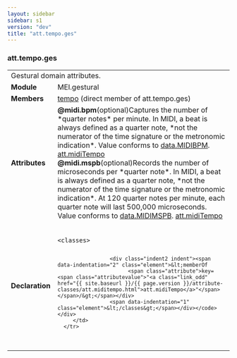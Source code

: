 ```yaml
---
layout: sidebar
sidebar: s1
version: "dev"
title: "att.tempo.ges"
---
```

<div class="classSpec att">
   <h3 id="att.tempo.ges">att.tempo.ges</h3>
   <table class="wovenodd">
      <tr>
         <td colspan="2" class="wovenodd-col2">Gestural domain attributes.</td>
      </tr>
      <tr>
         <td class="wovenodd-col1"><strong>Module</strong></td>
         <td class="wovenodd-col2">MEI.gestural</td>
      </tr>
      <tr>
         <td class="wovenodd-col1"><strong>Members</strong></td>
         <td class="wovenodd-col2">
            <div class="parent">
               <div><a class="link_odd_elementSpec" href="{{ site.baseurl }}/{{ page.version }}/elements/tempo.html">tempo</a> (direct member of att.tempo.ges)
               </div>
            </div>
         </td>
      </tr>
      <tr>
         <td class="wovenodd-col1"><strong>Attributes</strong></td>
         <td class="wovenodd-col2">
            <div class="attributeDef"><span class="attribute"><strong>@midi.bpm</strong></span><span class="attributeUsage">(optional)</span><span class="attributeDesc">Captures the number of *quarter notes* per minute. In MIDI, a beat is always defined
                  as a quarter note, *not the numerator of the time signature or the metronomic
                  indication*.</span>
               Value conforms to <a class="link_odd_classSpec" href="{{ site.baseurl }}/{{ page.version }}/data-types/data.midibpm.html">data.MIDIBPM</a>.
               <span class="attributeClasses"><a class="link_odd" href="{{ site.baseurl }}/{{ page.version }}/attribute-classes/att.miditempo.html">att.midiTempo</a></span></div>
            <div class="attributeDef"><span class="attribute"><strong>@midi.mspb</strong></span><span class="attributeUsage">(optional)</span><span class="attributeDesc">Records the number of microseconds per *quarter note*. In MIDI, a beat is always
                  defined as a quarter note, *not the numerator of the time signature or the metronomic
                  indication*. At 120 quarter notes per minute, each quarter note will last 500,000
                  microseconds.</span>
               Value conforms to <a class="link_odd_classSpec" href="{{ site.baseurl }}/{{ page.version }}/data-types/data.midimspb.html">data.MIDIMSPB</a>.
               <span class="attributeClasses"><a class="link_odd" href="{{ site.baseurl }}/{{ page.version }}/attribute-classes/att.miditempo.html">att.midiTempo</a></span></div>
         </td>
      </tr>
      <tr>
         <td class="wovenodd-col1"><strong>Declaration</strong></td>
         <td class="wovenodd-col2">
            <div class="code" xml:space="preserve" data-lang="ODD"><code>
                  <div class="indent1 indent"><span data-indentation="1" class="element">&lt;classes&gt;</span>
                     
                     <div class="indent2 indent"><span data-indentation="2" class="element">&lt;memberOf
                           <span class="attribute">key=<span class="attributevalue">"<a class="link_odd" href="{{ site.baseurl }}/{{ page.version }}/attribute-classes/att.miditempo.html">att.midiTempo</a>"</span></span>/&gt;</span></div>
                     <span data-indentation="1" class="element">&lt;/classes&gt;</span></div></code></div>
         </td>
      </tr>
   </table>
</div>